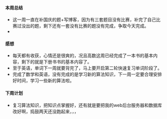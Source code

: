 #### 本周总结
+ 这一周一直在补国庆的题+写博客，因为有三套题目没有比赛，补完了自己比赛过没出的题，剩下还有一套没有比赛的题没有完成，争取今天完成。
+ 
#### 感想
+ 每天都有收获，心情还是很爽的，况且高数这周已经完成了一本书的基本内容，剩下的就是下册书书的基本内容了。
+ 至于英语，单词下一周就要背完了，马上要开启第二轮快速复习单词阶段了。
+ 完成了数学和英语，没有完成的是学习新的算法知识，下一周一定要合理安排好时间，学习一些新的算法啦。
#### 下周计划
+ 复习算法知识，把知识点掌握好，还有就是要把我的web后台服务器和数据库改好啊，捣鼓两天还没跑起来，，，

